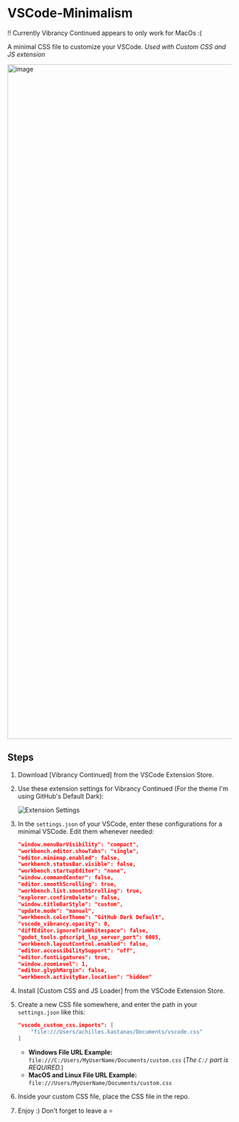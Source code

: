# VSCode-Minimalism

!! Currently Vibrancy Continued appears to only work for MacOs :(

A minimal CSS file to customize your VSCode. *Used with Custom CSS and JS extension*

<img width="1512" alt="image" src="https://github.com/AchillesKastanas/VSCode-Minimalism/assets/47496934/dc88cd5f-f991-4660-94b0-a9bb405d3d94">

## Steps

1. Download [Vibrancy Continued] from the VSCode Extension Store.

2. Use these extension settings for Vibrancy Continued (For the theme I'm using GitHub's Default Dark):

    ![Extension Settings](https://github.com/AchillesKastanas/VSCode-Minimalism/assets/47496934/8fca15f3-fd3d-48c2-8b91-e360dc431aab)

3. In the `settings.json` of your VSCode, enter these configurations for a minimal VSCode. Edit them whenever needed:

    ```json
    "window.menuBarVisibility": "compact",
    "workbench.editor.showTabs": "single",
    "editor.minimap.enabled": false,
    "workbench.statusBar.visible": false,
    "workbench.startupEditor": "none",
    "window.commandCenter": false,
    "editor.smoothScrolling": true,
    "workbench.list.smoothScrolling": true,
    "explorer.confirmDelete": false,
    "window.titleBarStyle": "custom",
    "update.mode": "manual",
    "workbench.colorTheme": "GitHub Dark Default",
    "vscode_vibrancy.opacity": 0,
    "diffEditor.ignoreTrimWhitespace": false,
    "godot_tools.gdscript_lsp_server_port": 6005,
    "workbench.layoutControl.enabled": false,
    "editor.accessibilitySupport": "off",
    "editor.fontLigatures": true,
    "window.zoomLevel": 1,
    "editor.glyphMargin": false,
    "workbench.activityBar.location": "hidden"
    ```

4. Install [Custom CSS and JS Loader] from the VSCode Extension Store.

5. Create a new CSS file somewhere, and enter the path in your `settings.json` like this:

    ```json
    "vscode_custom_css.imports": [
        "file:///Users/achilles.kastanas/Documents/vscode.css"
    ]
    ```

    - **Windows File URL Example:** `file:///C:/Users/MyUserName/Documents/custom.css` (*The `C:/` part is REQUIRED.*)
    - **MacOS and Linux File URL Example:** `file:///Users/MyUserName/Documents/custom.css`

6. Inside your custom CSS file, place the CSS file in the repo.

7. Enjoy :) Don't forget to leave a ⭐
